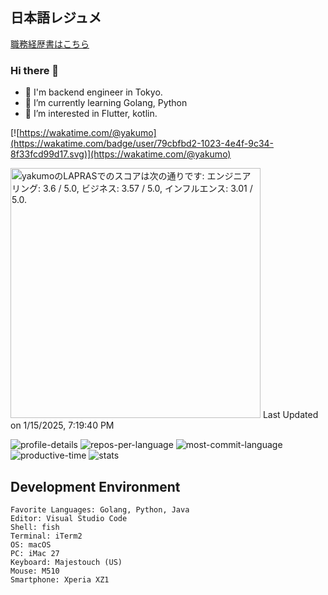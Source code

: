 ## 日本語レジュメ

[職務経歴書はこちら](resume.md)

### Hi there 👋

- 💬 I'm backend engineer in Tokyo.
- 🌱 I’m currently learning Golang, Python
- 👀 I’m interested in Flutter, kotlin.

[![https://wakatime.com/@yakumo](https://wakatime.com/badge/user/79cbfbd2-1023-4e4f-9c34-8f33fcd99d17.svg)](https://wakatime.com/@yakumo)

<!--START_SECTION:lapras-card-->
<p ><a href="https://lapras.com/public/yakumo" target="_blank" rel="noopener noreferrer"><img alt="yakumoのLAPRASでのスコアは次の通りです: エンジニアリング: 3.6 / 5.0, ビジネス: 3.57 / 5.0, インフルエンス: 3.01 / 5.0." src="https://lapras-card-generator.vercel.app/api/svg?e=3.6&b=3.57&i=3.01&b1=%23020E27&b2=%230E5593&i1=%23030E21&i2=%231688BF&l=ja" width="400" ></a>  
Last Updated on 1/15/2025, 7:19:40 PM</p>
<!--END_SECTION:lapras-card-->

![profile-details](http://github-profile-summary-cards.vercel.app/api/cards/profile-details?username=yakumo-saki&theme=prussian&utcOffset=9)
![repos-per-language](http://github-profile-summary-cards.vercel.app/api/cards/repos-per-language?username=yakumo-saki&theme=prussian&utcOffset=9)
![most-commit-language](http://github-profile-summary-cards.vercel.app/api/cards/most-commit-language?username=yakumo-saki&theme=prussian&utcOffset=9)
![productive-time](http://github-profile-summary-cards.vercel.app/api/cards/productive-time?username=yakumo-saki&theme=prussian&utcOffset=9)
![stats](http://github-profile-summary-cards.vercel.app/api/cards/stats?username=yakumo-saki&theme=prussian&utcOffset=9)

## Development Environment

    Favorite Languages: Golang, Python, Java
    Editor: Visual Studio Code
    Shell: fish
    Terminal: iTerm2
    OS: macOS
    PC: iMac 27
    Keyboard: Majestouch (US)
    Mouse: M510
    Smartphone: Xperia XZ1

<!--
**yakumo-saki/yakumo-saki** is a ✨ _special_ ✨ repository because its `README.md` (this file) appears on your GitHub profile.

Here are some ideas to get you started:

- 🔭 I’m currently working on ...
- 🌱 I’m currently learning ...
- 👯 I’m looking to collaborate on ...
- 🤔 I’m looking for help with ...
- 💬 Ask me about ...
- 📫 How to reach me: ...
- 😄 Pronouns: ...
- ⚡ Fun fact: ...
-->
